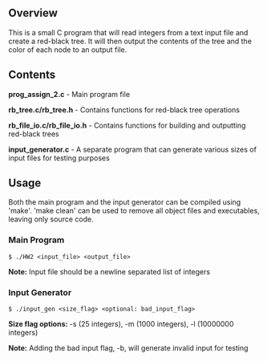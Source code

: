 ## Overview

This is a small C program that will read integers from a text input file and create a red-black tree. It will then output the contents of the tree and the color of each node to an output file.

## Contents

**prog_assign_2.c** - Main program file

**rb_tree.c/rb_tree.h** - Contains functions for red-black tree operations

**rb_file_io.c/rb_file_io.h** - Contains functions for building and outputting red-black trees

**input_generator.c** - A separate program that can generate various sizes of input files for testing purposes

## Usage

Both the main program and the input generator can be compiled using 'make'. 'make clean' can be used to remove all object files and executables, leaving only source code.

### Main Program

```
$ ./HW2 <input_file> <output_file>
```

**Note:** Input file should be a newline separated list of integers

### Input Generator

```
$ ./input_gen <size_flag> <optional: bad_input_flag>
```

**Size flag options:** -s (25 integers), -m (1000 integers), -l (10000000 integers)

**Note:** Adding the bad input flag, -b, will generate invalid input for testing
